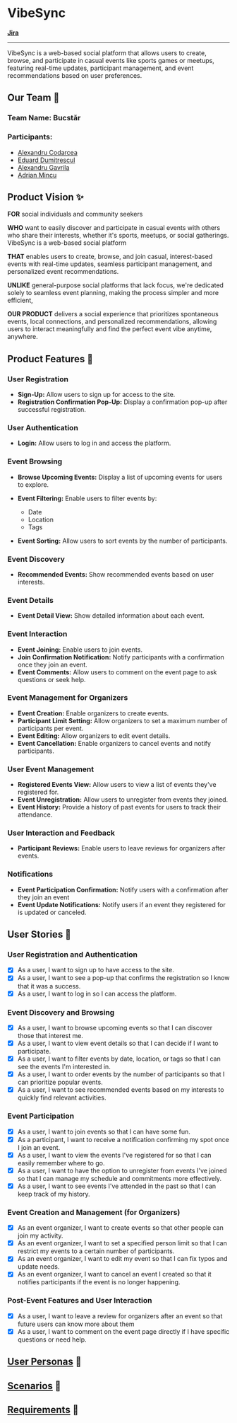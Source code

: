 # VibeSync

[**Jira**](https://dumitresculeduard.atlassian.net/jira/software/projects/VS/boards/5/backlog)

---

VibeSync is a web-based social platform that allows users to create, browse, and participate in casual events like sports games or meetups, featuring real-time updates, participant management, and event recommendations based on user preferences.

## Our Team 👥

### Team Name: Bucstăr

### Participants:
- [Alexandru Codarcea](https://github.com/Alexco2003)
- [Eduard Dumitrescul](https://github.com/EduardDumitrescul)
- [Alexandru Gavrila](https://github.com/GFA03)
- [Adrian Mincu](https://github.com/skpha13/)

## Product Vision ✨

**FOR** social individuals and community seekers

**WHO** want to easily discover and participate in casual events with others who share their interests, whether it's sports, meetups, or social gatherings.
VibeSync is a web-based social platform

**THAT** enables users to create, browse, and join casual, interest-based events with real-time updates, seamless participant management, and personalized event recommendations.

**UNLIKE** general-purpose social platforms that lack focus, we're dedicated solely to seamless event planning, making the process simpler and more efficient,

**OUR PRODUCT** delivers a social experience that prioritizes spontaneous events, local connections, and personalized recommendations, allowing users to interact meaningfully and find the perfect event vibe anytime, anywhere.

## Product Features 📑

### User Registration

- **Sign-Up:** Allow users to sign up for access to the site.
- **Registration Confirmation Pop-Up:** Display a confirmation pop-up after successful registration.

### User Authentication

- **Login:** Allow users to log in and access the platform.

### Event Browsing

- **Browse Upcoming Events:** Display a list of upcoming events for users to explore.
- **Event Filtering:** Enable users to filter events by:

    - Date
    - Location
    - Tags
- **Event Sorting:** Allow users to sort events by the number of participants.

### Event Discovery

- **Recommended Events:** Show recommended events based on user interests.

### Event Details

- **Event Detail View:** Show detailed information about each event.

### Event Interaction

- **Event Joining:** Enable users to join events.
- **Join Confirmation Notification:** Notify participants with a confirmation once they join an event.
- **Event Comments:** Allow users to comment on the event page to ask questions or seek help.

### Event Management for Organizers

- **Event Creation:** Enable organizers to create events.
- **Participant Limit Setting:** Allow organizers to set a maximum number of participants per event.
- **Event Editing:** Allow organizers to edit event details.
- **Event Cancellation:** Enable organizers to cancel events and notify participants.

### User Event Management

- **Registered Events View:** Allow users to view a list of events they've registered for.
- **Event Unregistration:** Allow users to unregister from events they joined.
- **Event History:** Provide a history of past events for users to track their attendance.

### User Interaction and Feedback

- **Participant Reviews:** Enable users to leave reviews for organizers after events.

### Notifications

- **Event Participation Confirmation:** Notify users with a confirmation after they join an event
- **Event Update Notifications:** Notify users if an event they registered for is updated or canceled.

## User Stories 📖

### User Registration and Authentication

- [x] As a user, I want to sign up to have access to the site.
- [x] As a user, I want to see a pop-up that confirms the registration so I know that it was a success.
- [x] As a user, I want to log in so I can access the platform.

### Event Discovery and Browsing

- [x] As a user, I want to browse upcoming events so that I can discover those that interest me.
- [x] As a user, I want to view event details so that I can decide if I want to participate.
- [x] As a user, I want to filter events by date, location, or tags so that I can see the events I'm interested in.
- [x] As a user, I want to order events by the number of participants so that I can prioritize popular events.
- [x] As a user, I want to see recommended events based on my interests to quickly find relevant activities.

### Event Participation

- [x] As a user, I want to join events so that I can have some fun.
- [x] As a participant, I want to receive a notification confirming my spot once I join an event.
- [x] As a user, I want to view the events I've registered for so that I can easily remember where to go.
- [x] As a user, I want to have the option to unregister from events I've joined so that I can manage my schedule and commitments more effectively.
- [x] As a user, I want to see events I've attended in the past so that I can keep track of my history.

### Event Creation and Management (for Organizers)

- [x] As an event organizer, I want to create events so that other people can join my activity.
- [x] As an event organizer, I want to set a specified person limit so that I can restrict my events to a certain number of participants.
- [x] As an event organizer, I want to edit my event so that I can fix typos and update needs.
- [x] As an event organizer, I want to cancel an event I created so that it notifies participants if the event is no longer happening.

### Post-Event Features and User Interaction

- [x] As a user, I want to leave a review for organizers after an event so that future users can know more about them
- [x] As a user, I want to comment on the event page directly if I have specific questions or need help.

## [User Personas](documentation/market-analysis/user-personas.md) 🔗 

## [Scenarios](documentation/market-analysis/scenarios.md) 🔗 

## [Requirements](documentation/market-analysis/requirements.md) 🔗 
